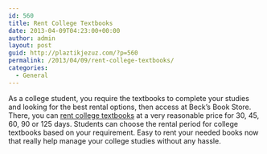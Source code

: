 ```yaml
---
id: 560
title: Rent College Textbooks
date: 2013-04-09T04:23:00+00:00
author: admin
layout: post
guid: http://plaztikjezuz.com/?p=560
permalink: /2013/04/09/rent-college-textbooks/
categories:
  - General
---
```

As a college student, you require the textbooks to complete your studies and looking for the best rental options, then access at Beck’s Book Store. There, you can [rent college textbooks](http://www.becksbooks.com/textbook/rent-your-books-now) at a very reasonable price for 30, 45, 60, 90 or 125 days. Students can choose the rental period for college textbooks based on your requirement. Easy to rent your needed books now that really help manage your college studies without any hassle.
